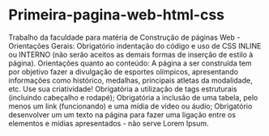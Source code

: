 # Primeira-pagina-web-html-css
Trabalho da faculdade para matéria de Construção de páginas Web - Orientações Gerais: Obrigatório indentação do código e uso de CSS INLINE ou INTERNO (não serão aceitos as demais formas de inserção de estilo à página). Orientações quanto ao conteúdo:  A página a ser construída tem por objetivo fazer a divulgação de esportes olímpicos, apresentando informações como histórico, medalhas, principais atletas da modalidade, etc. Use sua criatividade! Obrigatória a utilização de tags estruturais (incluindo cabeçalho e rodapé); Obrigatória a inclusão de uma tabela, pelo menos um link (funcionando) e uma mídia de vídeo ou áudio; Obrigatório desenvolver um um texto na página para fazer uma ligação entre os elementos e mídias apresentados - não serve Lorem Ipsum.
